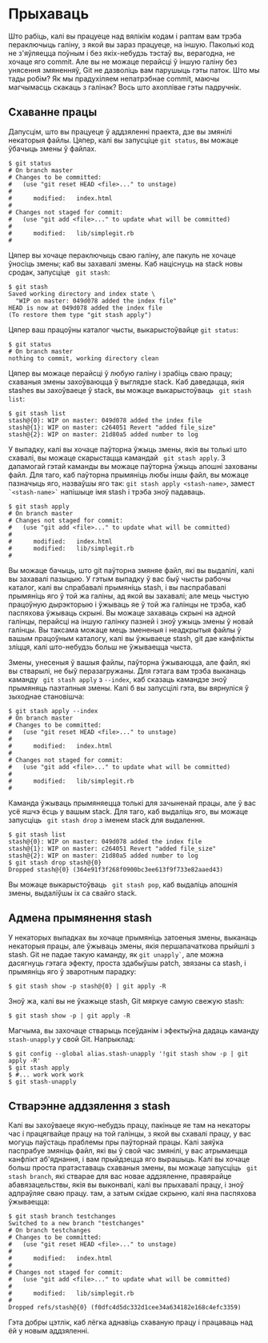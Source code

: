 # Прыхаваць

Што рабіць, калі вы працуеце над вялікім кодам і раптам вам трэба пераключыць галіну, з якой вы зараз працуеце, на іншую. Паколькі код не з'яўляецца поўным і без якіх-небудзь тэстаў вы, верагодна, не хочаце яго commit. Але вы не можаце перайсці ў іншую галіну без унясення змяненняў, Git не дазволіць вам парушыць гэты паток. Што мы тады робім? Як мы прадухіляем непатрэбнае commit, маючы магчымасць скакаць з галінак? Вось што ахоплівае гэты падручнік.

## Схаванне працы

Дапусцім, што вы працуеце ў аддзяленні праекта, дзе вы змянілі некаторыя файлы. Цяпер, калі вы запусціце `git status`, вы можаце ўбачыць змены ў файлах.

```
$ git status
# On branch master
# Changes to be committed:
#   (use "git reset HEAD <file>..." to unstage)
#
#      modified:   index.html
#
# Changes not staged for commit:
#   (use "git add <file>..." to update what will be committed)
#
#      modified:   lib/simplegit.rb
#
```

Цяпер вы хочаце пераключыць сваю галіну, але пакуль не хочаце ўносіць змены; каб вы захавалі змены.
Каб націснуць на stack новы сродак, запусціце ` git stash`:

```
$ git stash
Saved working directory and index state \
  "WIP on master: 049d078 added the index file"
HEAD is now at 049d078 added the index file
(To restore them type "git stash apply")
```

Цяпер ваш працоўны каталог чысты, выкарыстоўвайце `git status`:

```
$ git status
# On branch master
nothing to commit, working directory clean
```

Цяпер вы можаце перайсці ў любую галіну і зрабіць сваю працу; схаваныя змены захоўваюцца ў выглядзе stack. Каб даведацца, якія stashes вы захоўваеце ў stack, вы можаце выкарыстоўваць ` git stash list`:

```
$ git stash list
stash@{0}: WIP on master: 049d078 added the index file
stash@{1}: WIP on master: c264051 Revert "added file_size"
stash@{2}: WIP on master: 21d80a5 added number to log
```

У выпадку, калі вы хочаце паўторна ўжыць змены, якія вы толькі што схавалі, вы можаце скарыстацца камандай ` git stash apply`. З дапамогай гэтай каманды вы можаце паўторна ўжыць апошні захованы файл. Для таго, каб паўторна прымяніць любы іншы файл, вы можаце пазначыць яго, назваўшы яго так: `git stash apply <stash-name>`, замест `` `<stash-name>` `` напішыце імя stash i трэба зноў падаваць.

```
$ git stash apply
# On branch master
# Changes not staged for commit:
#   (use "git add <file>..." to update what will be committed)
#
#      modified:   index.html
#      modified:   lib/simplegit.rb
#
```

Вы можаце бачыць, што git паўторна змяняе файл, які вы выдалілі, калі вы захавалі пазыцыю. У гэтым выпадку ў вас быў чысты рабочы каталог, калі вы спрабавалі прымяніць stash, і вы паспрабавалі прымяніць яго ў той жа галіны, ад якой вы захавалі; але мець чыстую працоўную дырэкторыю і ўжываць яе ў той жа галінцы не трэба, каб паспяхова ўжываць скрыні. Вы можаце захаваць скрыні на адной галінцы, перайсці на іншую галінку пазней і зноў ужыць змены ў новай галінцы. Вы таксама можаце мець змененыя і неадкрытыя файлы ў вашым працоўным каталогу, калі вы ўжываеце stash, git дае канфлікты зліцця, калі што-небудзь больш не ўжываецца чыста.

Змены, унесеныя ў вашыя файлы, паўторна ўжываюцца, але файл, які вы стварылі, не быў перазагружаны. Для гэтага вам трэба выканаць каманду ` git stash apply` з `--index`, каб сказаць камандзе зноў прымяняць паэтапныя змены. Калі б вы запусцілі гэта, вы вярнуліся ў зыходнае становішча:

```
$ git stash apply --index
# On branch master
# Changes to be committed:
#   (use "git reset HEAD <file>..." to unstage)
#
#      modified:   index.html
#
# Changes not staged for commit:
#   (use "git add <file>..." to update what will be committed)
#
#      modified:   lib/simplegit.rb
#
```

Каманда ўжываць прымяняецца толькі для зачыненай працы, але ў вас усё яшчэ ёсць у вашым stack. Для таго, каб выдаліць яго, вы можаце запусціць ` git stash drop` з іменем stack для выдалення.

```
$ git stash list
stash@{0}: WIP on master: 049d078 added the index file
stash@{1}: WIP on master: c264051 Revert "added file_size"
stash@{2}: WIP on master: 21d80a5 added number to log
$ git stash drop stash@{0}
Dropped stash@{0} (364e91f3f268f0900bc3ee613f9f733e82aaed43)
```

Вы можаце выкарыстоўваць ` git stash pop`, каб выдаліць апошнія змены, выдаліўшы іх са свайго stack.

## Адмена прымянення stash

У некаторых выпадках вы хочаце прымяніць затоеныя змены, выканаць некаторыя працы, але ўжываць змены, якія першапачаткова прыйшлі з stash. Git не падае такую каманду, як `` git unapply` ``, але можна дасягнуць гэтага эфекту, проста здабыўшы patch, звязаны са stash, і прымяніць яго ў зваротным парадку:

`$ git stash show -p stash@{0} | git apply -R`

Зноў жа, калі вы не ўкажыце stash, Git мяркуе самую свежую stash:

`$ git stash show -p | git apply -R`

Магчыма, вы захочаце стварыць псеўданім і эфектыўна дадаць каманду ` stash-unapply` у свой Git. Напрыклад:

```
$ git config --global alias.stash-unapply '!git stash show -p | git apply -R'
$ git stash apply
$ #... work work work
$ git stash-unapply
```

## Стварэнне аддзялення з stash

Калі вы захоўваеце якую-небудзь працу, пакіньце яе там на некаторы час і працягвайце працу на той галінцы, з якой вы схавалі працу, у вас могуць паўстаць праблемы пры паўторнай працы. Калі заяўка паспрабуе змяніць файл, які вы ў свой час змянілі, у вас атрымаецца канфлікт аб'яднання, і вам прыйдзецца яго вырашыць. Калі вы хочаце больш проста пратэставаць схаваныя змены, вы можаце запусціць ` git stash branch`, які стварае для вас новае аддзяленне, правярайце абавязацельствы, якія вы выконвалі, калі вы прыхавалі працу, і зноў адпраўляе сваю працу. там, а затым скідае скрыню, калі яна паспяхова ўжываецца:

```
$ git stash branch testchanges
Switched to a new branch "testchanges"
# On branch testchanges
# Changes to be committed:
#   (use "git reset HEAD <file>..." to unstage)
#
#      modified:   index.html
#
# Changes not staged for commit:
#   (use "git add <file>..." to update what will be committed)
#
#      modified:   lib/simplegit.rb
#
Dropped refs/stash@{0} (f0dfc4d5dc332d1cee34a634182e168c4efc3359)
```

Гэта добры цэтлік, каб лёгка аднавіць схаваную працу і працаваць над ёй у новым аддзяленні.
